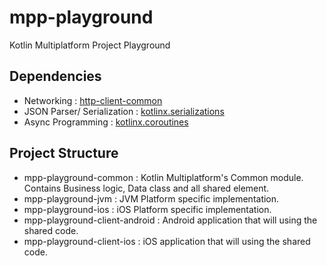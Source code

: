 # mpp-playground
Kotlin Multiplatform Project Playground

## Dependencies
- Networking : [http-client-common](https://github.com/Kotlin/kotlinx.serialization)
- JSON Parser/ Serialization : [kotlinx.serializations](https://github.com/Kotlin/kotlinx.serialization)
- Async Programming : [kotlinx.coroutines](https://github.com/Kotlin/kotlinx.coroutines)

## Project Structure
- mpp-playground-common : Kotlin Multiplatform's Common module. Contains Business logic, Data class and all shared element.
- mpp-playground-jvm : JVM Platform specific implementation.
- mpp-playground-ios : iOS Platform specific implementation.
- mpp-playground-client-android : Android application that will using the shared code.
- mpp-playground-client-ios : iOS application that will using the shared code.
